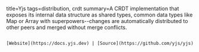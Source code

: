 title=Yjs
tags=distribution, crdt
summary=A CRDT implementation that exposes its internal data structure as shared types, common data types like Map or Array with superpowers--changes are automatically distributed to other peers and merged without merge conflicts.
~~~~~~

[Website](https://docs.yjs.dev) | [Source](https://github.com/yjs/yjs)

